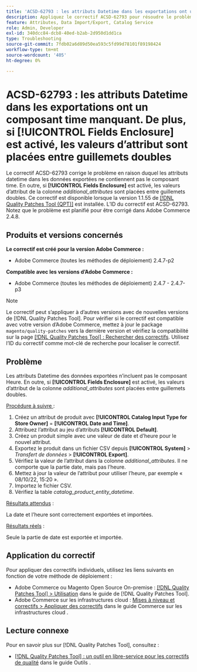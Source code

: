 ```yaml
---
title: 'ACSD-62793 : les attributs Datetime dans les exportations ont un composant time manquant. En outre, si **[!UICONTROL Fields Enclosure]** est activé, les valeurs d’attribut sont placées entre guillemets doubles'
description: Appliquez le correctif ACSD-62793 pour résoudre le problème d’Adobe Commerce en raison duquel les attributs datetime dans les données exportées ne comportent pas le composant time. En outre, si **[!UICONTROL Fields Enclosure]** est activé, les valeurs d’attribut de la colonne *additional_attributes* sont placées entre guillemets doubles.
feature: Attributes, Data Import/Export, Catalog Service
role: Admin, Developer
exl-id: 340dcc84-dcb8-40ed-b2ab-2d950d1dd1ca
type: Troubleshooting
source-git-commit: 7fdb02a6d89d50ea593c5fd99d78101f89198424
workflow-type: tm+mt
source-wordcount: '405'
ht-degree: 0%

---
```


# ACSD-62793 : les attributs Datetime dans les exportations ont un composant time manquant. De plus, si **[!UICONTROL Fields Enclosure]** est activé, les valeurs d’attribut sont placées entre guillemets doubles

Le correctif ACSD-62793 corrige le problème en raison duquel les attributs datetime dans les données exportées ne contiennent pas le composant time. En outre, si **[!UICONTROL Fields Enclosure]** est activé, les valeurs d’attribut de la colonne *additional_attributes* sont placées entre guillemets doubles. Ce correctif est disponible lorsque la version 1.1.55 de [[!DNL Quality Patches Tool (QPT)]](/help/tools/quality-patches-tool/quality-patches-tool-to-self-serve-quality-patches.md) est installée. L’ID du correctif est ACSD-62793. Notez que le problème est planifié pour être corrigé dans Adobe Commerce 2.4.8.

## Produits et versions concernés

**Le correctif est créé pour la version Adobe Commerce :**

* Adobe Commerce (toutes les méthodes de déploiement) 2.4.7-p2

**Compatible avec les versions d’Adobe Commerce :**

* Adobe Commerce (toutes les méthodes de déploiement) 2.4.7 - 2.4.7-p3

>[!NOTE]
>
>Le correctif peut s’appliquer à d’autres versions avec de nouvelles versions de [!DNL Quality Patches Tool]. Pour vérifier si le correctif est compatible avec votre version d’Adobe Commerce, mettez à jour le package `magento/quality-patches` vers la dernière version et vérifiez la compatibilité sur la page [[!DNL Quality Patches Tool] : Rechercher des correctifs](https://experienceleague.adobe.com/tools/commerce-quality-patches/index.html). Utilisez l’ID du correctif comme mot-clé de recherche pour localiser le correctif.

## Problème

Les attributs Datetime des données exportées n’incluent pas le composant Heure. En outre, si **[!UICONTROL Fields Enclosure]** est activé, les valeurs d’attribut de la colonne *additional_attributes* sont placées entre guillemets doubles.

<u>Procédure à suivre </u> :

1. Créez un attribut de produit avec **[!UICONTROL Catalog Input Type for Store Owner]** = **[!UICONTROL Date and Time]**.
1. Attribuez l’attribut au jeu d’attributs **[!UICONTROL Default]**.
1. Créez un produit simple avec une valeur de date et d’heure pour le nouvel attribut.
1. Exportez le produit dans un fichier CSV depuis **[!UICONTROL System]** > *Transfert de données* > **[!UICONTROL Export]**.
1. Vérifiez la valeur de l’attribut dans la colonne *additional_attributes*. Il ne comporte que la partie date, mais pas l’heure.
1. Mettez à jour la valeur de l’attribut pour utiliser l’heure, par exemple « 08/10/22, 15:20 ».
1. Importez le fichier CSV.
1. Vérifiez la table *catalog_product_entity_datetime*.

<u>Résultats attendus</u> :

La date et l’heure sont correctement exportées et importées.

<u>Résultats réels</u> :

Seule la partie de date est exportée et importée.

## Application du correctif

Pour appliquer des correctifs individuels, utilisez les liens suivants en fonction de votre méthode de déploiement :

* Adobe Commerce ou Magento Open Source On-premise : [[!DNL Quality Patches Tool] > Utilisation](/help/tools/quality-patches-tool/usage.md) dans le guide de [!DNL Quality Patches Tool].
* Adobe Commerce sur les infrastructures cloud : [Mises à niveau et correctifs > Appliquer des correctifs](https://experienceleague.adobe.com/docs/commerce-cloud-service/user-guide/develop/upgrade/apply-patches.html) dans le guide Commerce sur les infrastructures cloud .


## Lecture connexe

Pour en savoir plus sur [!DNL Quality Patches Tool], consultez :

* [[!DNL Quality Patches Tool] : un outil en libre-service pour les correctifs de qualité](/help/tools/quality-patches-tool/quality-patches-tool-to-self-serve-quality-patches.md) dans le guide Outils .
